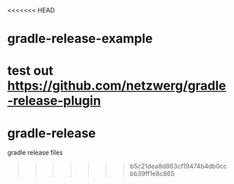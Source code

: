 <<<<<<< HEAD
# gradle-release-example

test out https://github.com/netzwerg/gradle-release-plugin
=======
# gradle-release
gradle release files
>>>>>>> b5c21dea8d863cf19474b4db0ccbb39ff1e8c865
